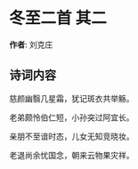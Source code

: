 # 冬至二首  其二

**作者**: 刘克庄

## 诗词内容

慈颜幽翳几星霜，犹记斑衣共举觞。

老弟颇怜伯仁短，小孙突过阿宜长。

亲朋不至谙时态，儿女无知竞晓妆。

老退尚余忧国念，朝来云物果灾祥。

